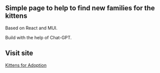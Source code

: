 ## Simple page to help to find new families for the kittens

Based on React and MUI.

Build with the help of Chat-GPT.

## Visit site

[Kittens for Adoption](https://angoulema.github.io/kittens-adoption/)